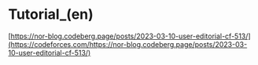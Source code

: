 # Tutorial_(en)

[https://nor-blog.codeberg.page/posts/2023-03-10-user-editorial-cf-513/](https://codeforces.com/https://nor-blog.codeberg.page/posts/2023-03-10-user-editorial-cf-513/)


